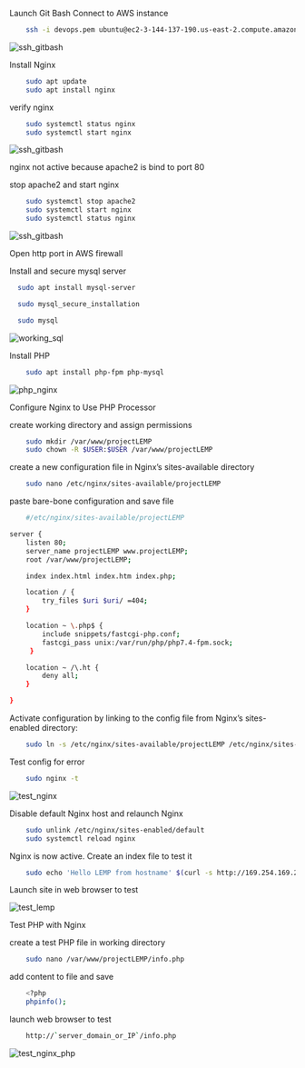 Launch Git Bash
Connect to AWS instance
```bash
    ssh -i devops.pem ubuntu@ec2-3-144-137-190.us-east-2.compute.amazonaws.com
 ```

![ssh_gitbash](http://cybronix.com.ng/devops/ssh_with_gitbash.png)

Install Nginx

```bash
    sudo apt update
    sudo apt install nginx
```
verify nginx
```bash
    sudo systemctl status nginx
    sudo systemctl start nginx
```
![ssh_gitbash](http://cybronix.com.ng/devops/nginx_dead.png)

nginx not active because apache2 is bind to port 80

stop apache2 and start nginx
```bash
    sudo systemctl stop apache2
    sudo systemctl start nginx
    sudo systemctl status nginx
```
![ssh_gitbash](http://cybronix.com.ng/devops/nginx_start.png)

Open http port in AWS firewall


Install and secure mysql server

```bash
  sudo apt install mysql-server

  sudo mysql_secure_installation

  sudo mysql
```

![working_sql](http://cybronix.com.ng/devops/working_sql.png)


Install PHP

```bash
    sudo apt install php-fpm php-mysql
```

![php_nginx](http://cybronix.com.ng/devops/php_nginx.png)


Configure Nginx to Use PHP Processor

create working directory and assign permissions

```bash
    sudo mkdir /var/www/projectLEMP
    sudo chown -R $USER:$USER /var/www/projectLEMP
```

create a new configuration file in Nginx’s sites-available directory

```bash
    sudo nano /etc/nginx/sites-available/projectLEMP
```

paste bare-bone configuration and save file

```bash
    #/etc/nginx/sites-available/projectLEMP

server {
    listen 80;
    server_name projectLEMP www.projectLEMP;
    root /var/www/projectLEMP;

    index index.html index.htm index.php;

    location / {
        try_files $uri $uri/ =404;
    }

    location ~ \.php$ {
        include snippets/fastcgi-php.conf;
        fastcgi_pass unix:/var/run/php/php7.4-fpm.sock;
     }

    location ~ /\.ht {
        deny all;
    }

}
```

Activate configuration by linking to the config file from Nginx’s sites-enabled directory:
```bash
    sudo ln -s /etc/nginx/sites-available/projectLEMP /etc/nginx/sites-enabled/
```

Test config for error
```bash
    sudo nginx -t
```
![test_nginx](http://cybronix.com.ng/devops/nginx_test.png)



Disable default Nginx host and relaunch Nginx
```bash
    sudo unlink /etc/nginx/sites-enabled/default
    sudo systemctl reload nginx
```

Nginx is now active.  Create an index file to test it
```bash
    sudo echo 'Hello LEMP from hostname' $(curl -s http://169.254.169.254/latest/meta-data/public-hostname) 'with public IP' $(curl -s http://169.254.169.254/latest/meta-data/public-ipv4) > /var/www/projectLEMP/index.html
```

Launch site in web browser to test

![test_lemp](http://cybronix.com.ng/devops/test_lemp.png)


Test PHP with Nginx

create a test PHP file in working directory

```bash
    sudo nano /var/www/projectLEMP/info.php
```

add content to file and save
```bash
    <?php
    phpinfo();
```

launch web browser to test
```bash
    http://`server_domain_or_IP`/info.php
```
![test_nginx_php](http://cybronix.com.ng/devops/nginx_php_working.png)

